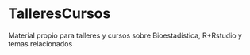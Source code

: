 # TalleresCursos
Material propio para talleres y cursos sobre Bioestadística, R+Rstudio y temas relacionados
